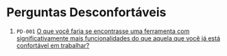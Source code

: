 # Perguntas Desconfortáveis

1. `PD-001` [O que você faria se encontrasse uma ferramenta com significativamente mais funcionalidades do que aquela que você já está confortável em trabalhar?](pd-001.md)
